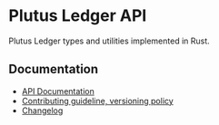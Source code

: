 # Plutus Ledger API

Plutus Ledger types and utilities implemented in Rust.

## Documentation

- [API Documentation](https://docs.rs/plutus-ledger-api/latest/plutus_ledger_api)
- [Contributing guideline, versioning policy](../CONTRIBUTING.md)
- [Changelog](./CHANGELOG.md)
